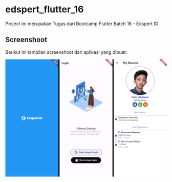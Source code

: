 # edspert_flutter_16

Project ini merupakan Tugas dari Bootcamp Flutter Batch 16 - Edspert ID

## Screenshoot
Berikut ini tampilan screenshoot dari aplikasi yang dibuat:

![alt text](./assets/sc.png "Title")